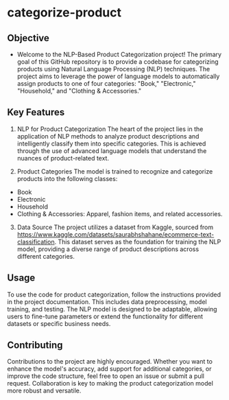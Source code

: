 # categorize-product
## Objective
- Welcome to the NLP-Based Product Categorization project! The primary goal of this GitHub repository is to provide a codebase for categorizing products using Natural Language Processing (NLP) techniques. The project aims to leverage the power of language models to automatically assign products to one of four categories: "Book," "Electronic," "Household," and "Clothing & Accessories."

## Key Features
1. NLP for Product Categorization
The heart of the project lies in the application of NLP methods to analyze product descriptions and intelligently classify them into specific categories. This is achieved through the use of advanced language models that understand the nuances of product-related text.

2. Product Categories
The model is trained to recognize and categorize products into the following classes:
- Book
- Electronic
- Household
- Clothing & Accessories: Apparel, fashion items, and related accessories.
  
3. Data Source
The project utilizes a dataset from Kaggle, sourced from https://www.kaggle.com/datasets/saurabhshahane/ecommerce-text-classification. This dataset serves as the foundation for training the NLP model, providing a diverse range of product descriptions across different categories.

## Usage
To use the code for product categorization, follow the instructions provided in the project documentation. This includes data preprocessing, model training, and testing. The NLP model is designed to be adaptable, allowing users to fine-tune parameters or extend the functionality for different datasets or specific business needs.

## Contributing
Contributions to the project are highly encouraged. Whether you want to enhance the model's accuracy, add support for additional categories, or improve the code structure, feel free to open an issue or submit a pull request. Collaboration is key to making the product categorization model more robust and versatile.






